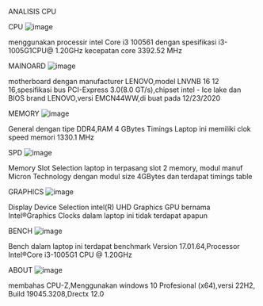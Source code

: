 ANALISIS CPU

CPU
![image](https://github.com/azzasalsaars/SysOP24-3123521017/assets/160559457/c1c6db68-efec-43f6-8bd3-31e19a236388)

menggunakan processir intel Core i3 100561
dengan spesifikasi i3-1005G1CPU@ 1.20GHz
kecepatan core 3392.52 MHz

MAINOARD
![image](https://github.com/azzasalsaars/SysOP24-3123521017/assets/160559457/50af5d73-4458-4185-8d1e-05fefbae723e)

motherboard dengan manufacturer LENOVO,model LNVNB 16 12 16,spesifikasi bus PCI-Express 3.0(8.0 GT/s),chipset intel - Ice lake
dan BIOS brand LENOVO,versi EMCN44WW,di buat pada 12/23/2020

MEMORY
![image](https://github.com/azzasalsaars/SysOP24-3123521017/assets/160559457/eca6505e-16b5-4394-9a92-c5ad0e4a4904)

General dengan tipe DDR4,RAM 4 GBytes 
Timings Laptop ini memiliki clok speed memori 1330.1 MHz

SPD
![image](https://github.com/azzasalsaars/SysOP24-3123521017/assets/160559457/32ceb1f4-e7d3-4e59-8f21-822f02584b92)

Memory Slot Selection laptop in terpasang  slot 2 memory, modul manuf Micron Technology dengan modul size 4GBytes
dan terdapat timings table

GRAPHICS
![image](https://github.com/azzasalsaars/SysOP24-3123521017/assets/160559457/4fe2aa98-7eef-42ea-92e3-9cd57cc32983)

Display Device Selection intel(R) UHD Graphics
GPU bernama Intel®Graphics
Clocks dalam laptop ini tidak terdapat apapun

BENCH
![image](https://github.com/azzasalsaars/SysOP24-3123521017/assets/160559457/11e2af45-8723-4abc-9d1e-d8934ab32acf)

Bench dalam laptop ini terdapat benchmark Version 17.01.64,Processor Intel®Core i3-1005G1 CPU @ 1.20GHz

ABOUT
![image](https://github.com/azzasalsaars/SysOP24-3123521017/assets/160559457/b1f4ff3a-8bd0-4cee-81d3-40d1aa8084ea)

membahas CPU-Z,Menggunakan windows 10 Profesional (x64),versi 22H2, Build 19045.3208,Drectx 12.0

